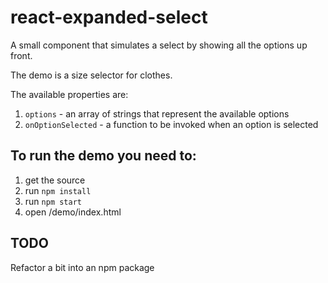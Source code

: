 # react-expanded-select

A small component that simulates a select by showing all the options up front. 

The demo is a size selector for clothes. 

The available properties are:
  1. `options` - an array of strings that represent the available options
  2. `onOptionSelected` - a function to be invoked when an option is selected

## To run the demo you need to:

  1. get the source
  2. run `npm install`
  3. run `npm start`
  4. open /demo/index.html

## TODO

  Refactor a bit into an npm package
